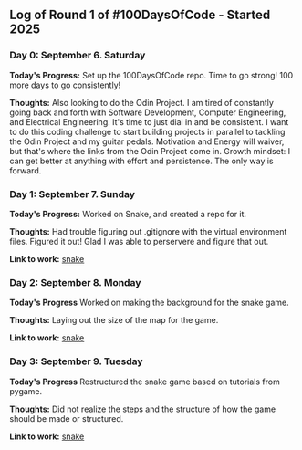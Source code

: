 ## Log of Round 1 of #100DaysOfCode - Started 2025

### Day 0: September 6. Saturday

**Today's Progress:** Set up the 100DaysOfCode repo. Time to go strong! 100 more days to go consistently!

**Thoughts:** Also looking to do the Odin Project. I am tired of constantly going back and forth with Software Development, Computer Engineering, and Electrical Engineering. It's time to just dial in and be consistent. I want to do this coding challenge to start building projects in parallel to tackling the Odin Project and my guitar pedals. Motivation and Energy will waiver, but that's where the links from the Odin Project come in. Growth mindset: I can get better at anything with effort and persistence. The only way is forward.

### Day 1: September 7. Sunday

**Today's Progress:** Worked on Snake, and created a repo for it. 

**Thoughts:** Had trouble figuring out .gitignore with the virtual environment files. Figured it out! Glad I was able to perservere and figure that out.

**Link to work:** [snake](https://github.com/cameronzheng/snake)

### Day 2: September 8. Monday

**Today's Progress** Worked on making the background for the snake game.

**Thoughts:** Laying out the size of the map for the game.

**Link to work:** [snake](https://github.com/cameronzheng/snake)

### Day 3: September 9. Tuesday

**Today's Progress** Restructured the snake game based on tutorials from pygame.

**Thoughts:** Did not realize the steps and the structure of how the game should be made or structured.

**Link to work:** [snake](https://github.com/cameronzheng/snake)